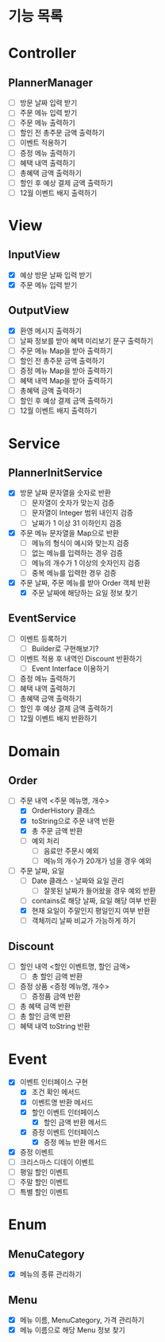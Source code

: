 # 기능 목록

# Controller

## PlannerManager

- [ ]  방문 날짜 입력 받기
- [ ]  주문 메뉴 입력 받기
- [ ]  주문 메뉴 출력하기
- [ ]  할인 전 총주문 금액 출력하기
- [ ]  이벤트 적용하기
- [ ]  증정 메뉴 출력하기
- [ ]  혜택 내역 출력하기
- [ ]  총혜택 금액 출력하기
- [ ]  할인 후 예상 결제 금액 출력하기
- [ ]  12월 이벤트 배지 출력하기

# View

## InputView

- [X]  예상 방문 날짜 입력 받기
- [X]  주문 메뉴 입력 받기

## OutputView

- [X]  환영 메시지 출력하기
- [ ]  날짜 정보를 받아 혜택 미리보기 문구 출력하기
- [ ]  주문 메뉴 Map을 받아 출력하기
- [ ]  할인 전 총주문 금액 출력하기
- [ ]  증정 메뉴 Map을 받아 출력하기
- [ ]  혜택 내역 Map을 받아 출력하기
- [ ]  총혜택 금액 출력하기
- [ ]  할인 후 예상 결제 금액 출력하기
- [ ]  12월 이벤트 배지 출력하기

# Service

## PlannerInitService

- [X]  방문 날짜 문자열을 숫자로 반환
    - [ ]  문자열이 숫자가 맞는지 검증
    - [ ]  문자열이 Integer 범위 내인지 검증
    - [ ]  날짜가 1 이상 31 이하인지 검증
- [X]  주문 메뉴 문자열을 Map으로 반환
    - [ ]  메뉴의 형식이 예시와 맞는지 검증
    - [ ]  없는 메뉴를 입력하는 경우 검증
    - [ ]  메뉴의 개수가 1 이상의 숫자인지 검증
    - [ ]  중복 메뉴를 입력한 경우 검증
- [X]  주문 날짜, 주문 메뉴를 받아 Order 객체 반환
    - [X]  주문 날짜에 해당하는 요일 정보 찾기

## EventService

- [ ]  이벤트 등록하기
    - [ ]  Builder로 구현해보기?
- [ ]  이벤트 적용 후 내역인 Discount 반환하기
    - [ ]  Event Interface 이용하기
- [ ]  증정 메뉴 출력하기
- [ ]  혜택 내역 출력하기
- [ ]  총혜택 금액 출력하기
- [ ]  할인 후 예상 결제 금액 출력하기
- [ ]  12월 이벤트 배지 반환하기

# Domain

## Order

- [ ]  주문 내역 <주문 메뉴명, 개수>
    - [X]  OrderHistory 클래스
    - [X]  toString으로 주문 내역 반환
    - [X]  총 주문 금액 반환
    - [ ]  예외 처리
        - [ ]  음료만 주문시 예외
        - [ ]  메뉴의 개수가 20개가 넘을 경우 예외
- [ ]  주문 날짜, 요일
    - [ ]  Date 클래스 - 날짜와 요일 관리
        - [ ]  잘못된 날짜가 들어왔을 경우 예외 반환
    - [ ]  contains로 해당 날짜, 요일 해당 여부 반환
    - [X]  현재 요일이 주말인지 평일인지 여부 반환
    - [ ]  객체끼리 날짜 비교가 가능하게 하기

## Discount

- [ ]  할인 내역 <할인 이벤트명, 할인 금액>
    - [ ]  총 할인 금액 반환
- [ ]  증정 상품 <증정 메뉴명, 개수>
    - [ ]  증정품 금액 반환
- [ ]  총 혜택 금액 반환
- [ ]  총 할인 금액 반환
- [ ]  혜택 내역 toString 반환

# Event

- [X]  이벤트 인터페이스 구현
    - [X]  조건 확인 메서드
    - [X]  이벤트명 반환 메서드 
    - [X]  할인 이벤트 인터페이스
       - [X]  할인 금액 반환 메서드
    - [X]  증정 이벤트 인터페이스
       - [X]  증정 메뉴 반환 메서드
- [X]  증정 이벤트
- [ ]  크리스마스 디데이 이벤트
- [ ]  평일 할인 이벤트
- [ ]  주말 할인 이벤트
- [ ]  특별 할인 이벤트

# Enum

## MenuCategory

- [X]  메뉴의 종류 관리하기

## Menu

- [X]  메뉴 이름, MenuCategory, 가격 관리하기
- [X]  메뉴 이름으로 해당 Menu 정보 찾기